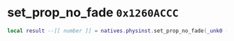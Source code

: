 # set_prop_no_fade `0x1260ACCC`

```lua
local result --[[ number ]] = natives.physinst.set_prop_no_fade(_unk0 --[[ number ]])
```